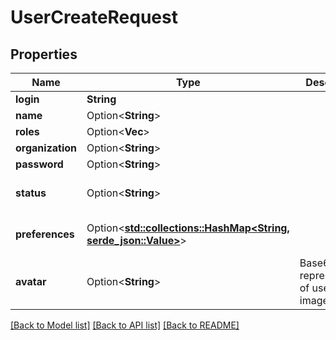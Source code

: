 # UserCreateRequest

## Properties

Name | Type | Description | Notes
------------ | ------------- | ------------- | -------------
**login** | **String** |  | 
**name** | Option<**String**> |  | [optional]
**roles** | Option<**Vec<String>**> |  | [optional]
**organization** | Option<**String**> |  | [optional]
**password** | Option<**String**> |  | [optional]
**status** | Option<**String**> |  | [optional][default to Ok]
**preferences** | Option<[**std::collections::HashMap<String, serde_json::Value>**](serde_json::Value.md)> |  | [optional][default to {}]
**avatar** | Option<**String**> | Base64 representation of user avatar image. | [optional]

[[Back to Model list]](../README.md#documentation-for-models) [[Back to API list]](../README.md#documentation-for-api-endpoints) [[Back to README]](../README.md)


